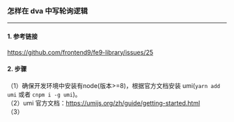 ### 怎样在 dva 中写轮询逻辑
---
#### 1. 参考链接
https://github.com/frontend9/fe9-library/issues/25
#### 2. 步骤
（1）确保开发环境中安装有node(版本>=8)，根据官方文档安装 umi(`yarn add umi` 或者 `cnpm i -g umi`)。  
（2）umi 官方文档：https://umijs.org/zh/guide/getting-started.html  
（3）
